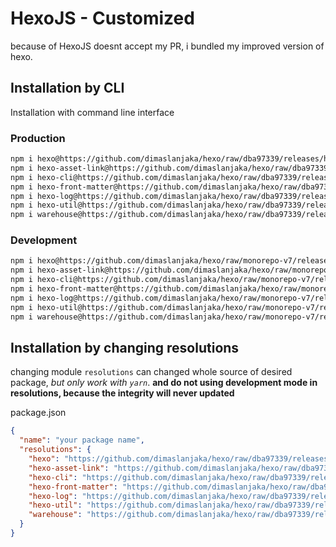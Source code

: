 # HexoJS - Customized
because of HexoJS doesnt accept my PR, i bundled my improved version of hexo.

## Installation by CLI
Installation with command line interface

### Production

```bash
npm i hexo@https://github.com/dimaslanjaka/hexo/raw/dba97339/releases/hexo.tgz
npm i hexo-asset-link@https://github.com/dimaslanjaka/hexo/raw/dba97339/releases/hexo-asset-link.tgz
npm i hexo-cli@https://github.com/dimaslanjaka/hexo/raw/dba97339/releases/hexo-cli.tgz
npm i hexo-front-matter@https://github.com/dimaslanjaka/hexo/raw/dba97339/releases/hexo-front-matter.tgz
npm i hexo-log@https://github.com/dimaslanjaka/hexo/raw/dba97339/releases/hexo-log.tgz
npm i hexo-util@https://github.com/dimaslanjaka/hexo/raw/dba97339/releases/hexo-util.tgz
npm i warehouse@https://github.com/dimaslanjaka/hexo/raw/dba97339/releases/warehouse.tgz
```

### Development

```bash
npm i hexo@https://github.com/dimaslanjaka/hexo/raw/monorepo-v7/releases/hexo.tgz
npm i hexo-asset-link@https://github.com/dimaslanjaka/hexo/raw/monorepo-v7/releases/hexo-asset-link.tgz
npm i hexo-cli@https://github.com/dimaslanjaka/hexo/raw/monorepo-v7/releases/hexo-cli.tgz
npm i hexo-front-matter@https://github.com/dimaslanjaka/hexo/raw/monorepo-v7/releases/hexo-front-matter.tgz
npm i hexo-log@https://github.com/dimaslanjaka/hexo/raw/monorepo-v7/releases/hexo-log.tgz
npm i hexo-util@https://github.com/dimaslanjaka/hexo/raw/monorepo-v7/releases/hexo-util.tgz
npm i warehouse@https://github.com/dimaslanjaka/hexo/raw/monorepo-v7/releases/warehouse.tgz
```

## Installation by changing resolutions
changing module `resolutions` can changed whole source of desired package, _but only work with `yarn`_. **and do not using development mode in resolutions, because the integrity will never updated**

package.json
```json
{
  "name": "your package name",
  "resolutions": {
    "hexo": "https://github.com/dimaslanjaka/hexo/raw/dba97339/releases/hexo.tgz",
    "hexo-asset-link": "https://github.com/dimaslanjaka/hexo/raw/dba97339/releases/hexo-asset-link.tgz",
    "hexo-cli": "https://github.com/dimaslanjaka/hexo/raw/dba97339/releases/hexo-cli.tgz",
    "hexo-front-matter": "https://github.com/dimaslanjaka/hexo/raw/dba97339/releases/hexo-front-matter.tgz",
    "hexo-log": "https://github.com/dimaslanjaka/hexo/raw/dba97339/releases/hexo-log.tgz",
    "hexo-util": "https://github.com/dimaslanjaka/hexo/raw/dba97339/releases/hexo-util.tgz",
    "warehouse": "https://github.com/dimaslanjaka/hexo/raw/dba97339/releases/warehouse.tgz"
  }
}
```